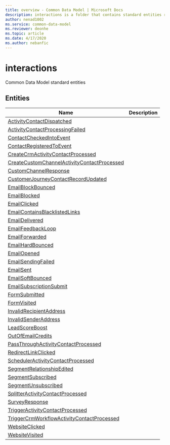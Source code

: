 ```yaml
---
title: overview - Common Data Model | Microsoft Docs
description: interactions is a folder that contains standard entities related to the Common Data Model.
author: nenad1002
ms.service: common-data-model
ms.reviewer: deonhe
ms.topic: article
ms.date: 4/17/2020
ms.author: nebanfic
---
```


# interactions

Common Data Model standard entities  

## Entities

|Name|Description|
|---|---|
|[ActivityContactDispatched](ActivityContactDispatched.md)||
|[ActivityContactProcessingFailed](ActivityContactProcessingFailed.md)||
|[ContactCheckedIntoEvent](ContactCheckedIntoEvent.md)||
|[ContactRegisteredToEvent](ContactRegisteredToEvent.md)||
|[CreateCrmActivityContactProcessed](CreateCrmActivityContactProcessed.md)||
|[CreateCustomChannelActivityContactProcessed](CreateCustomChannelActivityContactProcessed.md)||
|[CustomChannelResponse](CustomChannelResponse.md)||
|[CustomerJourneyContactRecordUpdated](CustomerJourneyContactRecordUpdated.md)||
|[EmailBlockBounced](EmailBlockBounced.md)||
|[EmailBlocked](EmailBlocked.md)||
|[EmailClicked](EmailClicked.md)||
|[EmailContainsBlacklistedLinks](EmailContainsBlacklistedLinks.md)||
|[EmailDelivered](EmailDelivered.md)||
|[EmailFeedbackLoop](EmailFeedbackLoop.md)||
|[EmailForwarded](EmailForwarded.md)||
|[EmailHardBounced](EmailHardBounced.md)||
|[EmailOpened](EmailOpened.md)||
|[EmailSendingFailed](EmailSendingFailed.md)||
|[EmailSent](EmailSent.md)||
|[EmailSoftBounced](EmailSoftBounced.md)||
|[EmailSubscriptionSubmit](EmailSubscriptionSubmit.md)||
|[FormSubmitted](FormSubmitted.md)||
|[FormVisited](FormVisited.md)||
|[InvalidRecipientAddress](InvalidRecipientAddress.md)||
|[InvalidSenderAddress](InvalidSenderAddress.md)||
|[LeadScoreBoost](LeadScoreBoost.md)||
|[OutOfEmailCredits](OutOfEmailCredits.md)||
|[PassThroughActivityContactProcessed](PassThroughActivityContactProcessed.md)||
|[RedirectLinkClicked](RedirectLinkClicked.md)||
|[SchedulerActivityContactProcessed](SchedulerActivityContactProcessed.md)||
|[SegmentRelationshipEdited](SegmentRelationshipEdited.md)||
|[SegmentSubscribed](SegmentSubscribed.md)||
|[SegmentUnsubscribed](SegmentUnsubscribed.md)||
|[SplitterActivityContactProcessed](SplitterActivityContactProcessed.md)||
|[SurveyResponse](SurveyResponse.md)||
|[TriggerActivityContactProcessed](TriggerActivityContactProcessed.md)||
|[TriggerCrmWorkflowActivityContactProcessed](TriggerCrmWorkflowActivityContactProcessed.md)||
|[WebsiteClicked](WebsiteClicked.md)||
|[WebsiteVisited](WebsiteVisited.md)||
